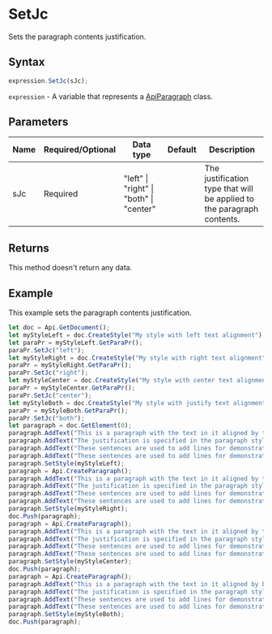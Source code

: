 # SetJc

Sets the paragraph contents justification.

## Syntax

```javascript
expression.SetJc(sJc);
```

`expression` - A variable that represents a [ApiParagraph](../ApiParagraph.md) class.

## Parameters

| **Name** | **Required/Optional** | **Data type** | **Default** | **Description** |
| ------------- | ------------- | ------------- | ------------- | ------------- |
| sJc | Required | "left" \| "right" \| "both" \| "center" |  | The justification type that will be applied to the paragraph contents. |

## Returns

This method doesn't return any data.

## Example

This example sets the paragraph contents justification.

```javascript
let doc = Api.GetDocument();
let myStyleLeft = doc.CreateStyle("My style with left text alignment");
let paraPr = myStyleLeft.GetParaPr();
paraPr.SetJc("left");
let myStyleRight = doc.CreateStyle("My style with right text alignment");
paraPr = myStyleRight.GetParaPr();
paraPr.SetJc("right");
let myStyleCenter = doc.CreateStyle("My style with center text alignment");
paraPr = myStyleCenter.GetParaPr();
paraPr.SetJc("center");
let myStyleBoth = doc.CreateStyle("My style with justify text alignment");
paraPr = myStyleBoth.GetParaPr();
paraPr.SetJc("both");
let paragraph = doc.GetElement(0);
paragraph.AddText("This is a paragraph with the text in it aligned by the left side. ");
paragraph.AddText("The justification is specified in the paragraph style. ");
paragraph.AddText("These sentences are used to add lines for demonstrative purposes. ");
paragraph.AddText("These sentences are used to add lines for demonstrative purposes.");
paragraph.SetStyle(myStyleLeft);
paragraph = Api.CreateParagraph();
paragraph.AddText("This is a paragraph with the text in it aligned by the right side. ");
paragraph.AddText("The justification is specified in the paragraph style. ");
paragraph.AddText("These sentences are used to add lines for demonstrative purposes. ");
paragraph.AddText("These sentences are used to add lines for demonstrative purposes.");
paragraph.SetStyle(myStyleRight);
doc.Push(paragraph);
paragraph = Api.CreateParagraph();
paragraph.AddText("This is a paragraph with the text in it aligned by the center. ");
paragraph.AddText("The justification is specified in the paragraph style. ");
paragraph.AddText("These sentences are used to add lines for demonstrative purposes. ");
paragraph.AddText("These sentences are used to add lines for demonstrative purposes.");
paragraph.SetStyle(myStyleCenter);
doc.Push(paragraph);
paragraph = Api.CreateParagraph();
paragraph.AddText("This is a paragraph with the text in it aligned by both sides (justified). ");
paragraph.AddText("The justification is specified in the paragraph style. ");
paragraph.AddText("These sentences are used to add lines for demonstrative purposes. ");
paragraph.AddText("These sentences are used to add lines for demonstrative purposes.");
paragraph.SetStyle(myStyleBoth);
doc.Push(paragraph);
```
